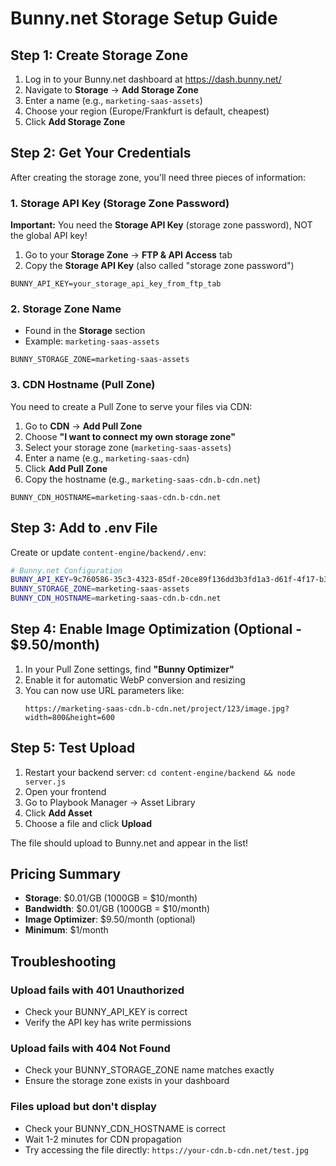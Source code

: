# Bunny.net Storage Setup Guide

## Step 1: Create Storage Zone

1. Log in to your Bunny.net dashboard at https://dash.bunny.net/
2. Navigate to **Storage** → **Add Storage Zone**
3. Enter a name (e.g., `marketing-saas-assets`)
4. Choose your region (Europe/Frankfurt is default, cheapest)
5. Click **Add Storage Zone**

## Step 2: Get Your Credentials

After creating the storage zone, you'll need three pieces of information:

### 1. Storage API Key (Storage Zone Password)
**Important:** You need the **Storage API Key** (storage zone password), NOT the global API key!

1. Go to your **Storage Zone** → **FTP & API Access** tab
2. Copy the **Storage API Key** (also called "storage zone password")
```
BUNNY_API_KEY=your_storage_api_key_from_ftp_tab
```

### 2. Storage Zone Name
- Found in the **Storage** section
- Example: `marketing-saas-assets`
```
BUNNY_STORAGE_ZONE=marketing-saas-assets
```

### 3. CDN Hostname (Pull Zone)
You need to create a Pull Zone to serve your files via CDN:

1. Go to **CDN** → **Add Pull Zone**
2. Choose **"I want to connect my own storage zone"**
3. Select your storage zone (`marketing-saas-assets`)
4. Enter a name (e.g., `marketing-saas-cdn`)
5. Click **Add Pull Zone**
6. Copy the hostname (e.g., `marketing-saas-cdn.b-cdn.net`)

```
BUNNY_CDN_HOSTNAME=marketing-saas-cdn.b-cdn.net
```

## Step 3: Add to .env File

Create or update `content-engine/backend/.env`:

```bash
# Bunny.net Configuration
BUNNY_API_KEY=9c760586-35c3-4323-85df-20ce89f136dd3b3fd1a3-d61f-4f17-b325-7b5aa278d59b
BUNNY_STORAGE_ZONE=marketing-saas-assets
BUNNY_CDN_HOSTNAME=marketing-saas-cdn.b-cdn.net
```

## Step 4: Enable Image Optimization (Optional - $9.50/month)

1. In your Pull Zone settings, find **"Bunny Optimizer"**
2. Enable it for automatic WebP conversion and resizing
3. You can now use URL parameters like:
   ```
   https://marketing-saas-cdn.b-cdn.net/project/123/image.jpg?width=800&height=600
   ```

## Step 5: Test Upload

1. Restart your backend server: `cd content-engine/backend && node server.js`
2. Open your frontend
3. Go to Playbook Manager → Asset Library
4. Click **Add Asset**
5. Choose a file and click **Upload**

The file should upload to Bunny.net and appear in the list!

## Pricing Summary

- **Storage**: $0.01/GB (1000GB = $10/month)
- **Bandwidth**: $0.01/GB (1000GB = $10/month)
- **Image Optimizer**: $9.50/month (optional)
- **Minimum**: $1/month

## Troubleshooting

### Upload fails with 401 Unauthorized
- Check your BUNNY_API_KEY is correct
- Verify the API key has write permissions

### Upload fails with 404 Not Found
- Check your BUNNY_STORAGE_ZONE name matches exactly
- Ensure the storage zone exists in your dashboard

### Files upload but don't display
- Check your BUNNY_CDN_HOSTNAME is correct
- Wait 1-2 minutes for CDN propagation
- Try accessing the file directly: `https://your-cdn.b-cdn.net/test.jpg`

